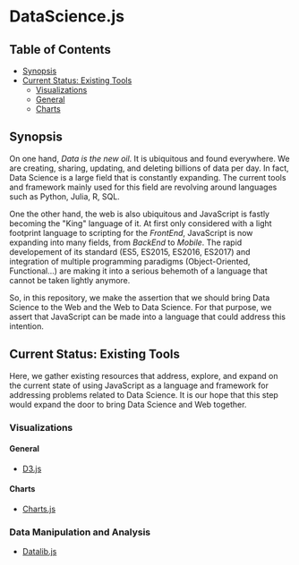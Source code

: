 # DataScience.js

## Table of Contents
- [Synopsis](#synopsis)
- [Current Status: Existing Tools](#current_status)
  - [Visualizations](#visualizations)
  - [General](#visual_gen)
  - [Charts](#visualizationcharts)
    

## Synopsis <a name="synopsis"></a>
On one hand, *Data is the new oil*. It is ubiquitous and found everywhere. We are creating, sharing, updating, and deleting billions of data per day. In fact, Data Science is a large field that is constantly expanding. The current tools and framework mainly used for this field are revolving around languages such as Python, Julia, R, SQL.

One the other hand, the web is also ubiquitous and JavaScript is fastly becoming the "King" language of it. At first only considered with a light footprint language to scripting for the *FrontEnd*, JavaScript is now expanding into many fields, from *BackEnd* to *Mobile*. The rapid developement of its standard (ES5, ES2015, ES2016, ES2017) and integration of multiple programming paradigms (Object-Oriented, Functional...) are making it into a serious behemoth of a language that cannot be taken lightly anymore.

So, in this repository, we make the assertion that we should bring Data Science to the Web and the Web to Data Science. For that purpose, we assert that JavaScript can be made into a language that could address this intention.

## Current Status: Existing Tools <a name="current_status"></a>
Here, we gather existing resources that address, explore, and expand on the current state of using JavaScript as a language and framework for addressing problems related to Data Science. It is our hope that this step would expand the door to bring Data Science and Web together.

### Visualizations <a name="visualizations"></a>

#### General <a name="#visual_gen"></a>
- [D3.js](https://d3js.org/)

#### Charts <a name="#visualization_charts"></a>
- [Charts.js](http://www.chartjs.org/)

### Data Manipulation and Analysis
- [Datalib.js](https://vega.github.io/datalib/)
